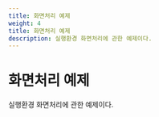 ```yaml
---
title: 화면처리 예제
weight: 4
title: 화면처리 예제
description: 실행환경 화면처리에 관한 예제이다.
---
```

# 화면처리 예제

실행환경 화면처리에 관한 예제이다.